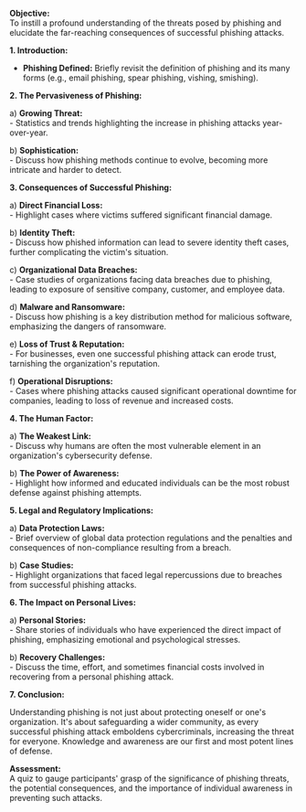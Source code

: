 **Objective:**  
To instill a profound understanding of the threats posed by phishing and elucidate the far-reaching consequences of successful phishing attacks.

**1. Introduction:**  
   - **Phishing Defined:** Briefly revisit the definition of phishing and its many forms (e.g., email phishing, spear phishing, vishing, smishing).

**2. The Pervasiveness of Phishing:**

   a) **Growing Threat:**  
      - Statistics and trends highlighting the increase in phishing attacks year-over-year.
   
   b) **Sophistication:**  
      - Discuss how phishing methods continue to evolve, becoming more intricate and harder to detect.

**3. Consequences of Successful Phishing:**

   a) **Direct Financial Loss:**  
      - Highlight cases where victims suffered significant financial damage.
   
   b) **Identity Theft:**  
      - Discuss how phished information can lead to severe identity theft cases, further complicating the victim's situation.
   
   c) **Organizational Data Breaches:**  
      - Case studies of organizations facing data breaches due to phishing, leading to exposure of sensitive company, customer, and employee data.

   d) **Malware and Ransomware:**  
      - Discuss how phishing is a key distribution method for malicious software, emphasizing the dangers of ransomware.
   
   e) **Loss of Trust & Reputation:**  
      - For businesses, even one successful phishing attack can erode trust, tarnishing the organization's reputation.

   f) **Operational Disruptions:**  
      - Cases where phishing attacks caused significant operational downtime for companies, leading to loss of revenue and increased costs.

**4. The Human Factor:** 

   a) **The Weakest Link:**  
      - Discuss why humans are often the most vulnerable element in an organization's cybersecurity defense.
   
   b) **The Power of Awareness:**  
      - Highlight how informed and educated individuals can be the most robust defense against phishing attempts.

**5. Legal and Regulatory Implications:**

   a) **Data Protection Laws:**  
      - Brief overview of global data protection regulations and the penalties and consequences of non-compliance resulting from a breach.
   
   b) **Case Studies:**  
      - Highlight organizations that faced legal repercussions due to breaches from successful phishing attacks.

**6. The Impact on Personal Lives:**

   a) **Personal Stories:**  
      - Share stories of individuals who have experienced the direct impact of phishing, emphasizing emotional and psychological stresses.
   
   b) **Recovery Challenges:**  
      - Discuss the time, effort, and sometimes financial costs involved in recovering from a personal phishing attack.

**7. Conclusion:**  

   Understanding phishing is not just about protecting oneself or one's organization. It's about safeguarding a wider community, as every successful phishing attack emboldens cybercriminals, increasing the threat for everyone. Knowledge and awareness are our first and most potent lines of defense.

**Assessment:**  
A quiz to gauge participants' grasp of the significance of phishing threats, the potential consequences, and the importance of individual awareness in preventing such attacks.